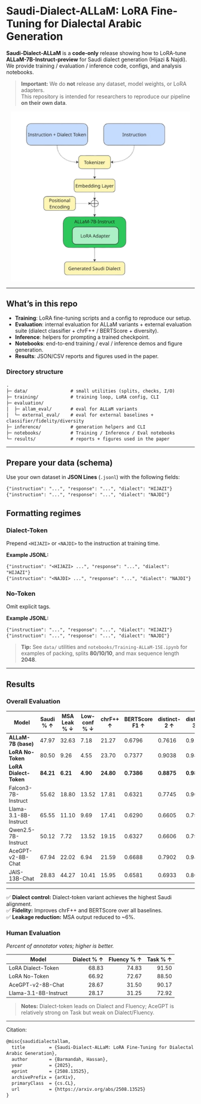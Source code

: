 # Saudi-Dialect-ALLaM: LoRA Fine-Tuning for Dialectal Arabic Generation

**Saudi-Dialect-ALLaM** is a **code-only** release showing how to LoRA-tune **ALLaM-7B-Instruct-preview** for Saudi dialect generation (Hijazi & Najdi).  
We provide training / evaluation / inference code, configs, and analysis notebooks.

> **Important:** We do **not** release any dataset, model weights, or LoRA adapters.  
> This repository is intended for researchers to reproduce our pipeline **on their own data**.

<p align="center">
  <img src="results/figures/model_pipeline.png" alt="Model Pipeline" width="480"/>
</p>

---

## What’s in this repo

- **Training**: LoRA fine-tuning scripts and a config to reproduce our setup.
- **Evaluation**: internal evaluation for ALLaM variants + external evaluation suite (dialect classifier + chrF++ / BERTScore + diversity).
- **Inference**: helpers for prompting a trained checkpoint.
- **Notebooks**: end-to-end training / eval / inference demos and figure generation.
- **Results**: JSON/CSV reports and figures used in the paper.

### Directory structure

```text
.
├─ data/                # small utilities (splits, checks, I/O)
├─ training/            # training loop, LoRA config, CLI
├─ evaluation/
│  ├─ allam_eval/       # eval for ALLaM variants
│  └─ external_eval/    # eval for external baselines + classifier/fidelity/diversity
├─ inference/           # generation helpers and CLI
├─ notebooks/           # Training / Inference / Eval notebooks
└─ results/             # reports + figures used in the paper
```
---
## Prepare your data (schema)

Use your own dataset in **JSON Lines** (`.jsonl`) with the following fields:

```jsonl
{"instruction": "...", "response": "...", "dialect": "HIJAZI"}
{"instruction": "...", "response": "...", "dialect": "NAJDI"}
```
## Formatting regimes

### Dialect-Token
Prepend `<HIJAZI>` or `<NAJDI>` to the instruction at training time.

**Example JSONL:**
```jsonl
{"instruction": "<HIJAZI> ...", "response": "...", "dialect": "HIJAZI"}
{"instruction": "<NAJDI> ...", "response": "...", "dialect": "NAJDI"}
```
### No-Token

Omit explicit tags.

**Example JSONL:**
```jsonl
{"instruction": "...", "response": "...", "dialect": "HIJAZI"}
{"instruction": "...", "response": "...", "dialect": "NAJDI"}
```
> **Tip:** See `data/` utilities and `notebooks/Training-ALLaM-15E.ipynb` for examples of packing, splits **80/10/10**, and max sequence length **2048**.

---
## Results

### Overall Evaluation

| Model                  | Saudi % ↑ | MSA Leak % ↓ | Low-conf % ↓ | chrF++ ↑ | BERTScore F1 ↑ | distinct-2 ↑ | distinct-3 ↑ | Self-BLEU ↓ |
|-------------------------|-----------|--------------|--------------|----------|----------------|--------------|--------------|-------------|
| **ALLaM-7B (base)**     | 47.97     | 32.63        | 7.18         | 21.27    | 0.6796         | 0.7616       | 0.9142       | 1.70        |
| **LoRA No-Token**       | 80.50     | 9.26         | 4.55         | 23.70    | 0.7377         | 0.9038       | 0.9881       | 0.60        |
| **LoRA Dialect-Token**  | **84.21** | **6.21**     | **4.90**     | **24.80**| **0.7386**     | **0.8875**   | **0.9838**   | **0.66**    |
| Falcon3-7B-Instruct     | 55.62     | 18.80        | 13.52        | 17.81    | 0.6321         | 0.7745       | 0.9073       | 21.85       |
| Llama-3.1-8B-Instruct   | 65.55     | 11.10        | 9.69         | 17.41    | 0.6290         | 0.6605       | 0.7957       | 5.11        |
| Qwen2.5-7B-Instruct     | 50.12     | 7.72         | 13.52        | 19.15    | 0.6327         | 0.6606       | 0.7957       | 6.13        |
| AceGPT-v2-8B-Chat       | 67.94     | 22.02        | 6.94         | 21.59    | 0.6688         | 0.7902       | 0.9409       | 0.31        |
| JAIS-13B-Chat           | 28.83     | 44.27        | 10.41        | 15.95    | 0.6581         | 0.6933       | 0.8087       | 0.35        |

---

✅ **Dialect control:** Dialect-token variant achieves the highest Saudi alignment.  
✅ **Fidelity:** Improves chrF++ and BERTScore over all baselines.  
✅ **Leakage reduction:** MSA output reduced to ~6%.  

### Human Evaluation

*Percent of annotator votes; higher is better.*

| Model                 | Dialect % ↑ | Fluency % ↑ | Task % ↑ |
|-----------------------|------------:|------------:|---------:|
| LoRA Dialect-Token    | 68.83       | 74.83       | 91.50    |
| LoRA No-Token         | 66.92       | 72.67       | 88.50    |
| AceGPT-v2-8B-Chat     | 28.67       | 31.50       | 90.17    |
| Llama-3.1-8B-Instruct | 28.17       | 31.25       | 72.92    |

> **Notes:** Dialect-token leads on Dialect and Fluency; AceGPT is relatively strong on Task but weak on Dialect/Fluency.

---
Citation:  
```
@misc{saudidialectallam,
  title         = {Saudi-Dialect-ALLaM: LoRA Fine-Tuning for Dialectal Arabic Generation},
  author        = {Barmandah, Hassan},
  year          = {2025},
  eprint        = {2508.13525},
  archivePrefix = {arXiv},
  primaryClass  = {cs.CL},
  url           = {https://arxiv.org/abs/2508.13525}
}
```

